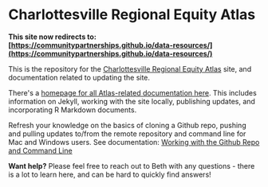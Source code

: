 # Charlottesville Regional Equity Atlas

**This site now redirects to: [https://communitypartnerships.github.io/data-resources/](https://communitypartnerships.github.io/data-resources/)**

This is the repository for the [Charlottesville Regional Equity Atlas](https://virginiaequitycenter.github.io/cville-equity-atlas/) site, and documentation related to updating the site.

There's a [homepage for all Atlas-related documentation here](https://github.com/virginiaequitycenter/cville-equity-atlas/tree/main/docs/README.md). This includes information on Jekyll, working with the site locally, publishing updates, and incorporating R Markdown documents.

Refresh your knowledge on the basics of cloning a Github repo, pushing and pulling updates to/from the remote repository and command line for Mac and Windows users. See documentation: [Working with the Github Repo and Command Line](https://github.com/virginiaequitycenter/cville-equity-atlas/blob/main/docs/command-line.md)

**Want help?** Please feel free to reach out to Beth with any questions - there is a lot to learn here, and can be hard to quickly find answers!